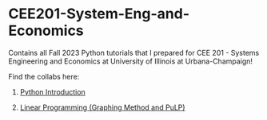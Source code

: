 # CEE201-System-Eng-and-Economics

Contains all Fall 2023 Python tutorials that I prepared for CEE 201 - Systems Engineering and Economics at University of Illinois at Urbana-Champaign!

Find the collabs here:
1. [Python Introduction](https://colab.research.google.com/drive/1TQypPQ2FOWf9QeiY2TiWTfAyH2gyjsf6?usp=sharing)

2. [Linear Programming (Graphing Method and PuLP)](https://colab.research.google.com/drive/1egmSh0m86OiGCul-9f1gPMi6K7aWMphf?usp=sharing)

